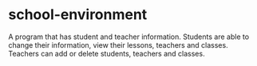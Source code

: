 # school-environment
A program that has student and teacher information. Students are able to change their information, view their lessons, teachers and classes. Teachers can add or delete students, teachers and classes.
